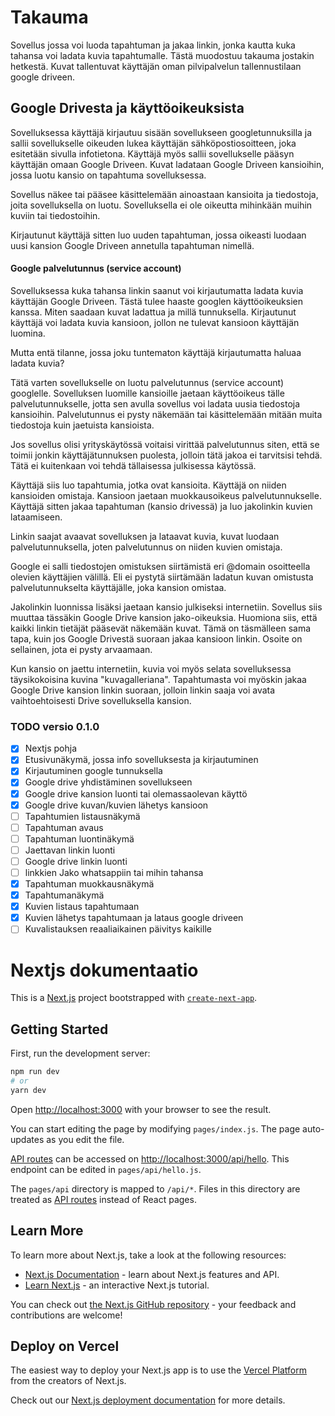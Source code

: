 # Takauma

Sovellus jossa voi luoda tapahtuman ja jakaa linkin, jonka kautta kuka tahansa voi ladata kuvia tapahtumalle. Tästä muodostuu takauma jostakin hetkestä. Kuvat tallentuvat käyttäjän oman pilvipalvelun tallennustilaan google driveen.

## Google Drivesta ja käyttöoikeuksista

Sovelluksessa käyttäjä kirjautuu sisään sovellukseen googletunnuksilla ja sallii sovellukselle oikeuden lukea käyttäjän sähköpostiosoitteen, joka esitetään sivulla infotietona. Käyttäjä myös sallii sovellukselle pääsyn käyttäjän omaan Google Driveen. Kuvat ladataan Google Driveen kansioihin, jossa luotu kansio on tapahtuma sovelluksessa.

Sovellus näkee tai pääsee käsittelemään ainoastaan kansioita ja tiedostoja, joita sovelluksella on luotu. Sovelluksella ei ole oikeutta mihinkään muihin kuviin tai tiedostoihin.

Kirjautunut käyttäjä sitten luo uuden tapahtuman, jossa oikeasti luodaan uusi kansion Google Driveen annetulla tapahtuman nimellä.

#### Google palvelutunnus (service account)

Sovelluksessa kuka tahansa linkin saanut voi kirjautumatta ladata kuvia käyttäjän Google Driveen. Tästä tulee haaste googlen käyttöoikeuksien kanssa. Miten saadaan kuvat ladattua ja millä tunnuksella. Kirjautunut käyttäjä voi ladata kuvia kansioon, jollon ne tulevat kansioon käyttäjän luomina.

Mutta entä tilanne, jossa joku tuntematon käyttäjä kirjautumatta haluaa ladata kuvia?

Tätä varten sovellukselle on luotu palvelutunnus (service account) googlelle. Sovelluksen luomille kansioille jaetaan käyttöoikeus tälle palvelutunnukselle, jotta sen avulla sovellus voi ladata uusia tiedostoja kansioihin. Palvelutunnus ei pysty näkemään tai käsittelemään mitään muita tiedostoja kuin jaetuista kansioista.

Jos sovellus olisi yrityskäytössä voitaisi virittää palvelutunnus siten, että se toimii jonkin käyttäjätunnuksen puolesta, jolloin tätä jakoa ei tarvitsisi tehdä. Tätä ei kuitenkaan voi tehdä tällaisessa julkisessa käytössä.

Käyttäjä siis luo tapahtumia, jotka ovat kansioita. Käyttäjä on niiden kansioiden omistaja. Kansioon jaetaan muokkausoikeus palvelutunnukselle. Käyttäjä sitten jakaa tapahtuman (kansio drivessä) ja luo jakolinkin kuvien lataamiseen.

Linkin saajat avaavat sovelluksen ja lataavat kuvia, kuvat luodaan palvelutunnuksella, joten palvelutunnus on niiden kuvien omistaja.

Google ei salli tiedostojen omistuksen siirtämistä eri @domain osoitteella olevien käyttäjien välillä. Eli ei pystytä siirtämään ladatun kuvan omistusta palvelutunnukselta käyttäjälle, joka kansion omistaa.

Jakolinkin luonnissa lisäksi jaetaan kansio julkiseksi internetiin. Sovellus siis muuttaa tässäkin Google Drive kansion jako-oikeuksia. Huomiona siis, että kaikki linkin tietäjät pääsevät näkemään kuvat. Tämä on täsmälleen sama tapa, kuin jos Google Drivestä suoraan jakaa kansioon linkin. Osoite on sellainen, jota ei pysty arvaamaan.

Kun kansio on jaettu internetiin, kuvia voi myös selata sovelluksessa täysikokoisina kuvina "kuvagalleriana". Tapahtumasta voi myöskin jakaa Google Drive kansion linkin suoraan, jolloin linkin saaja voi avata vaihtoehtoisesti Drive sovelluksella kansion.

### TODO versio 0.1.0

- [x] Nextjs pohja
- [x] Etusivunäkymä, jossa info sovelluksesta ja kirjautuminen
- [x] Kirjautuminen google tunnuksella
- [x] Google drive yhdistäminen sovellukseen
- [x] Google drive kansion luonti tai olemassaolevan käyttö
- [x] Google drive kuvan/kuvien lähetys kansioon
- [ ] Tapahtumien listausnäkymä
- [ ] Tapahtuman avaus
- [ ] Tapahtuman luontinäkymä
- [ ] Jaettavan linkin luonti
- [ ] Google drive linkin luonti
- [ ] linkkien Jako whatsappiin tai mihin tahansa
- [x] Tapahtuman muokkausnäkymä
- [x] Tapahtumanäkymä
- [x] Kuvien listaus tapahtumaan
- [x] Kuvien lähetys tapahtumaan ja lataus google driveen
- [ ] Kuvalistauksen reaaliaikainen päivitys kaikille

# Nextjs dokumentaatio

This is a [Next.js](https://nextjs.org/) project bootstrapped with [`create-next-app`](https://github.com/vercel/next.js/tree/canary/packages/create-next-app).

## Getting Started

First, run the development server:

```bash
npm run dev
# or
yarn dev
```

Open [http://localhost:3000](http://localhost:3000) with your browser to see the result.

You can start editing the page by modifying `pages/index.js`. The page auto-updates as you edit the file.

[API routes](https://nextjs.org/docs/api-routes/introduction) can be accessed on [http://localhost:3000/api/hello](http://localhost:3000/api/hello). This endpoint can be edited in `pages/api/hello.js`.

The `pages/api` directory is mapped to `/api/*`. Files in this directory are treated as [API routes](https://nextjs.org/docs/api-routes/introduction) instead of React pages.

## Learn More

To learn more about Next.js, take a look at the following resources:

- [Next.js Documentation](https://nextjs.org/docs) - learn about Next.js features and API.
- [Learn Next.js](https://nextjs.org/learn) - an interactive Next.js tutorial.

You can check out [the Next.js GitHub repository](https://github.com/vercel/next.js/) - your feedback and contributions are welcome!

## Deploy on Vercel

The easiest way to deploy your Next.js app is to use the [Vercel Platform](https://vercel.com/new?utm_medium=default-template&filter=next.js&utm_source=create-next-app&utm_campaign=create-next-app-readme) from the creators of Next.js.

Check out our [Next.js deployment documentation](https://nextjs.org/docs/deployment) for more details.
